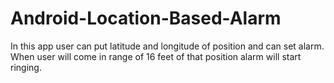 # Android-Location-Based-Alarm
In this app user can put latitude and longitude of position and can set alarm. When user will come in range of  16 feet of that position alarm will start ringing. 

